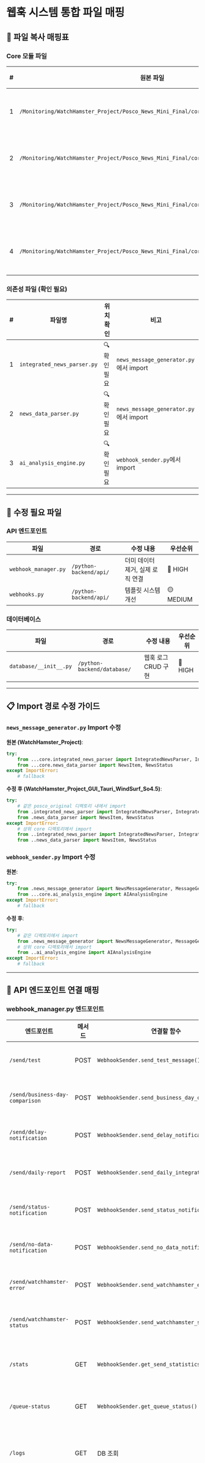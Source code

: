 # 웹훅 시스템 통합 파일 매핑

## 📁 파일 복사 매핑표

### Core 모듈 파일

| # | 원본 파일 | 대상 파일 | 크기 | 상태 |
|---|----------|----------|------|------|
| 1 | `/Monitoring/WatchHamster_Project/Posco_News_Mini_Final/core/webhook_sender.py` | `/Monitoring/WatchHamster_Project_GUI_Tauri_WindSurf_So4.5/python-backend/core/posco_original/webhook_sender.py` | 34,427 bytes | ✅ 이미 존재 |
| 2 | `/Monitoring/WatchHamster_Project/Posco_News_Mini_Final/core/news_message_generator.py` | `/Monitoring/WatchHamster_Project_GUI_Tauri_WindSurf_So4.5/python-backend/core/posco_original/news_message_generator.py` | 59,170 bytes | ⚠️ 확인 필요 |
| 3 | `/Monitoring/WatchHamster_Project/Posco_News_Mini_Final/core/integrated_api_module.py` | `/Monitoring/WatchHamster_Project_GUI_Tauri_WindSurf_So4.5/python-backend/core/posco_original/integrated_api_module.py` | 18,525 bytes | ⚠️ 확인 필요 |
| 4 | `/Monitoring/WatchHamster_Project/Posco_News_Mini_Final/core/environment_setup.py` | `/Monitoring/WatchHamster_Project_GUI_Tauri_WindSurf_So4.5/python-backend/core/posco_original/environment_setup.py` | 7,617 bytes | ⚠️ 확인 필요 |

### 의존성 파일 (확인 필요)

| # | 파일명 | 위치 확인 | 비고 |
|---|--------|----------|------|
| 1 | `integrated_news_parser.py` | 🔍 확인 필요 | `news_message_generator.py`에서 import |
| 2 | `news_data_parser.py` | 🔍 확인 필요 | `news_message_generator.py`에서 import |
| 3 | `ai_analysis_engine.py` | 🔍 확인 필요 | `webhook_sender.py`에서 import |

---

## 🔧 수정 필요 파일

### API 엔드포인트

| 파일 | 경로 | 수정 내용 | 우선순위 |
|------|------|----------|----------|
| `webhook_manager.py` | `/python-backend/api/` | 더미 데이터 제거, 실제 로직 연결 | 🔴 HIGH |
| `webhooks.py` | `/python-backend/api/` | 템플릿 시스템 개선 | 🟡 MEDIUM |

### 데이터베이스

| 파일 | 경로 | 수정 내용 | 우선순위 |
|------|------|----------|----------|
| `database/__init__.py` | `/python-backend/database/` | 웹훅 로그 CRUD 구현 | 🔴 HIGH |

---

## 📋 Import 경로 수정 가이드

### `news_message_generator.py` Import 수정

**원본 (WatchHamster_Project)**:
```python
try:
    from ...core.integrated_news_parser import IntegratedNewsParser, IntegratedNewsData
    from ...core.news_data_parser import NewsItem, NewsStatus
except ImportError:
    # fallback
```

**수정 후 (WatchHamster_Project_GUI_Tauri_WindSurf_So4.5)**:
```python
try:
    # 같은 posco_original 디렉토리 내에서 import
    from .integrated_news_parser import IntegratedNewsParser, IntegratedNewsData
    from .news_data_parser import NewsItem, NewsStatus
except ImportError:
    # 상위 core 디렉토리에서 import
    from ..integrated_news_parser import IntegratedNewsParser, IntegratedNewsData
    from ..news_data_parser import NewsItem, NewsStatus
```

### `webhook_sender.py` Import 수정

**원본**:
```python
try:
    from .news_message_generator import NewsMessageGenerator, MessageGenerationResult
    from ...core.ai_analysis_engine import AIAnalysisEngine
except ImportError:
    # fallback
```

**수정 후**:
```python
try:
    # 같은 디렉토리에서 import
    from .news_message_generator import NewsMessageGenerator, MessageGenerationResult
    # 상위 core 디렉토리에서 import
    from ..ai_analysis_engine import AIAnalysisEngine
except ImportError:
    # fallback
```

---

## 🔗 API 엔드포인트 연결 매핑

### webhook_manager.py 엔드포인트

| 엔드포인트 | 메서드 | 연결할 함수 | 상태 |
|-----------|--------|------------|------|
| `/send/test` | POST | `WebhookSender.send_test_message()` | ✅ 구현됨 |
| `/send/business-day-comparison` | POST | `WebhookSender.send_business_day_comparison()` | ❌ 미구현 |
| `/send/delay-notification` | POST | `WebhookSender.send_delay_notification()` | ❌ 미구현 |
| `/send/daily-report` | POST | `WebhookSender.send_daily_integrated_report()` | ❌ 미구현 |
| `/send/status-notification` | POST | `WebhookSender.send_status_notification()` | ❌ 미구현 |
| `/send/no-data-notification` | POST | `WebhookSender.send_no_data_notification()` | ❌ 미구현 |
| `/send/watchhamster-error` | POST | `WebhookSender.send_watchhamster_error()` | ❌ 미구현 |
| `/send/watchhamster-status` | POST | `WebhookSender.send_watchhamster_status()` | ❌ 미구현 |
| `/stats` | GET | `WebhookSender.get_send_statistics()` | ⚠️ 부분 구현 |
| `/queue-status` | GET | `WebhookSender.get_queue_status()` | ✅ 구현됨 |
| `/logs` | GET | DB 조회 | ⚠️ 더미 데이터 |
| `/logs/{log_id}` | GET | DB 조회 | ⚠️ 더미 데이터 |
| `/message-types` | GET | 정적 데이터 | ✅ 구현됨 |
| `/message-types/{id}/detail` | GET | `NewsMessageGenerator` 사용 | ⚠️ 부분 구현 |

---

## 🗄️ 데이터베이스 스키마

### webhook_logs 테이블 (필요한 컬럼)

```sql
CREATE TABLE webhook_logs (
    id TEXT PRIMARY KEY,
    company_id TEXT NOT NULL,
    timestamp DATETIME DEFAULT CURRENT_TIMESTAMP,
    message_type TEXT NOT NULL,
    bot_type TEXT NOT NULL,
    priority TEXT NOT NULL,
    endpoint TEXT NOT NULL,
    status TEXT NOT NULL,  -- success, failed, pending
    message_id TEXT,
    full_message TEXT,
    error_message TEXT,
    metadata JSON
);
```

### webhook_stats 테이블 (집계용)

```sql
CREATE TABLE webhook_stats (
    company_id TEXT PRIMARY KEY,
    total_sent INTEGER DEFAULT 0,
    successful_sends INTEGER DEFAULT 0,
    failed_sends INTEGER DEFAULT 0,
    retry_attempts INTEGER DEFAULT 0,
    average_response_time REAL DEFAULT 0.0,
    last_send_time DATETIME,
    updated_at DATETIME DEFAULT CURRENT_TIMESTAMP
);
```

---

## 🎨 메시지 타입별 템플릿 매핑

| 메시지 타입 | 생성 함수 | BOT 이름 | 색상 | 우선순위 |
|------------|----------|---------|------|---------|
| test | `send_test_message()` | `[TEST] POSCO 시스템` | `#6c757d` | LOW |
| business_day_comparison | `generate_business_day_comparison_message()` | `POSCO 뉴스 비교알림` | `#007bff` | NORMAL |
| delay_notification | `generate_delay_notification_message()` | `POSCO 뉴스 ⏰` | `#ffc107` | HIGH |
| daily_report | `generate_daily_integrated_report_message()` | `POSCO 뉴스 📊` | `#28a745` | NORMAL |
| status_notification | `generate_status_notification_message()` | `POSCO 뉴스 ✅` | `#17a2b8` | NORMAL |
| no_data_notification | `generate_no_data_notification_message()` | `POSCO 뉴스 🔔` | `#6c757d` | LOW |
| watchhamster_error | `send_watchhamster_error()` | `POSCO 워치햄스터 🚨` | `#dc3545` | CRITICAL |
| watchhamster_status | `send_watchhamster_status()` | `POSCO 워치햄스터 🎯🛡️` | `#28a745` | NORMAL |

---

## 🔐 환경 변수 매핑

### 웹훅 URL

```bash
# .env 파일
DOORAY_WEBHOOK_NEWS_MAIN=https://infomax.dooray.com/services/3262462484277387103/4121380745073081229/5FbudzTwTki4wCeBszBrAg
DOORAY_WEBHOOK_WATCHHAMSTER=https://infomax.dooray.com/services/3262462484277387103/3281274580264701322/nKUfZnjtRS2rHh-E9i9uZQ
DOORAY_WEBHOOK_TEST=https://infomax.dooray.com/services/3262462484277387103/4121380745073081229/5FbudzTwTki4wCeBszBrAg
```

### BOT 프로필 이미지

```bash
POSCO_BOT_ICON_URL=https://raw.githubusercontent.com/shuserker/infomax_api/main/recovery_config/posco_logo_mini.jpg
```

---

## 📝 작업 순서

1. ✅ **파일 존재 확인**
   - [ ] `news_message_generator.py` 확인
   - [ ] `integrated_api_module.py` 확인
   - [ ] `environment_setup.py` 확인
   - [ ] 의존성 파일 확인

2. ✅ **파일 복사**
   - [ ] 누락된 파일 복사
   - [ ] Import 경로 수정
   - [ ] 테스트 실행

3. ✅ **API 연결**
   - [ ] `webhook_manager.py` 수정
   - [ ] 각 엔드포인트 구현
   - [ ] 에러 처리 추가

4. ✅ **데이터베이스 통합**
   - [ ] 스키마 확인/생성
   - [ ] CRUD 함수 구현
   - [ ] 통계 집계 구현

5. ✅ **테스트**
   - [ ] 단위 테스트
   - [ ] 통합 테스트
   - [ ] UI 연동 테스트

---

**작성일**: 2025-10-04  
**작성자**: Cascade AI
